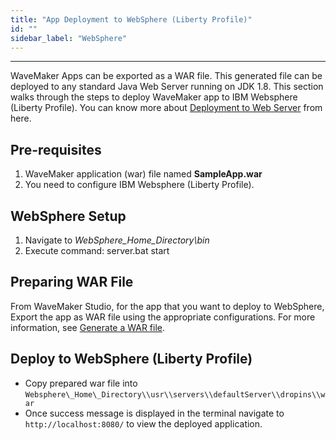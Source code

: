 ```yaml
---
title: "App Deployment to WebSphere (Liberty Profile)"
id: ""
sidebar_label: "WebSphere"
---
```

---

WaveMaker Apps can be exported as a WAR file. This generated file can be deployed to any standard Java Web Server running on JDK 1.8. This section walks through the steps to deploy WaveMaker app to IBM Websphere (Liberty Profile). You can know more about [Deployment to Web Server](/learn/app-development/deployment/deployment-web-server/) from here.

## Pre-requisites

1. WaveMaker application (war) file named **SampleApp.war**
2. You need to configure IBM Websphere (Liberty Profile).

## WebSphere Setup

1. Navigate to _WebSphere\_Home\_Directory\\bin_
2. Execute command: server.bat start

## Preparing WAR File

From WaveMaker Studio, for the app that you want to deploy to WebSphere, Export the app as WAR file using the appropriate configurations. For more information, see [Generate a WAR file](/learn/app-development/deployment/deployment-web-server/#generate-a-war-file).

## Deploy to WebSphere (Liberty Profile)

- Copy prepared war file into `Websphere\_Home\_Directory\\usr\\servers\\defaultServer\\dropins\\war`
- Once success message is displayed in the terminal navigate to `http://localhost:8080/` to view the deployed application.
